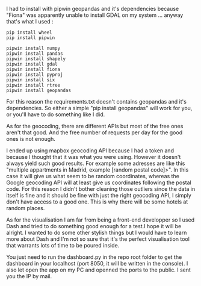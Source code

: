 I had to install with pipwin geopandas and it's dependencies because "Fiona" was apparently unable to install GDAL on my system ... anyway that's what I used :
```
pip install wheel
pip install pipwin

pipwin install numpy
pipwin install pandas
pipwin install shapely
pipwin install gdal
pipwin install fiona
pipwin install pyproj
pipwin install six
pipwin install rtree
pipwin install geopandas
```
For this reason the requirements.txt doesn't contains geopandas and it's dependencies. So either a simple "pip install geopandas" will work for you, or you'll have to do something like I did.



As for the geocoding, there are different APIs but most of the free ones aren't that good. And the free number of requests per day for the good ones is not enough.

I ended up using mapbox geocoding API because I had a token and because I thought that it was what you were using. However it doesn't always yield such good results. 
For example some adresses are like this "multiple appartments in Madrid, example [random postal code]>". In this case it will give us what seem to be random coordinates, whereas the Google geocoding API will at least give us coordinates following the postal code.
For this reason I didn't bother cleaning those outliers since the data in itself is fine and it should be fine with just the right geocoding API, I simply don't have access to a good one. This is why there will be some hotels at random places.

As for the visualisation I am far from being a front-end developper so I used Dash and tried to do something good enough for a test.I hope it will be alright. 
I wanted to do some other stylish things but I would have to learn more about Dash and I'm not so sure that it's the perfect visualisation tool that warrants lots of time to be poured inside.

You just need to run the dashboard.py in the repo root folder to get the dashboard in your localhost (port 8050, it will be written in the console). I also let open the app on my PC and openned the ports to the public. I sent you the IP by mail.
